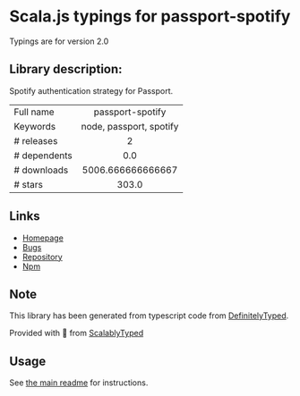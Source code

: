 
# Scala.js typings for passport-spotify

Typings are for version 2.0

## Library description:
Spotify authentication strategy for Passport.

|                    |                 |
| ------------------ | :-------------: |
| Full name          | passport-spotify |
| Keywords           | node, passport, spotify |
| # releases         | 2 |
| # dependents       | 0.0 |
| # downloads        | 5006.666666666667 |
| # stars            | 303.0 |

## Links
- [Homepage](https://github.com/jmperez/passport-spotify#readme)
- [Bugs](https://github.com/jmperez/passport-spotify/issues)
- [Repository](https://github.com/jmperez/passport-spotify)
- [Npm](https://www.npmjs.com/package/passport-spotify)
    


## Note
This library has been generated from typescript code from [DefinitelyTyped](https://definitelytyped.org).

Provided with :purple_heart: from [ScalablyTyped](https://github.com/oyvindberg/ScalablyTyped)

## Usage
See [the main readme](../../readme.md) for instructions.


